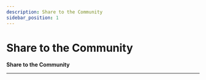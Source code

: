 ```yaml
---
description: Share to the Community
sidebar_position: 1
---
```


# Share to the Community

**Share to the Community**
<hr />

